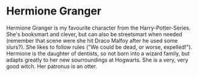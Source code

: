 # Hermione Granger
Hermione Granger is my favourite character from the Harry-Potter-Series. She's booksmart and clever, but can also be streetsmart when needed (remember that scene were she hit Draco Malfoy after he used some slurs?). She likes to follow rules ("We could be dead, or worse, expelled!"). Hermione is the daughter of dentists, so not born into a wizard family, but adapts greatly to her new sourroundings at Hogwarts. She is a very, very good witch. Her patronus is an otter.












































